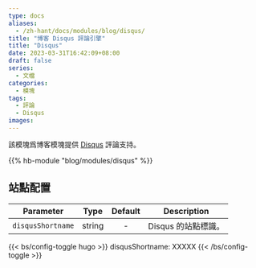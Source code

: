 ```yaml
---
type: docs
aliases:
  - /zh-hant/docs/modules/blog/disqus/
title: "博客 Disqus 評論引擎"
title: "Disqus"
date: 2023-03-31T16:42:09+08:00
draft: false
series:
  - 文檔
categories:
  - 模塊
tags:
  - 評論
  - Disqus
images:
---
```


該模塊爲博客模塊提供 [Disqus](https://disqus.com) 評論支持。

<!--more-->

{{% hb-module "blog/modules/disqus" %}}

## 站點配置

| Parameter         |  Type  | Default | Description         |
| ----------------- | :----: | :-----: | ------------------- |
| `disqusShortname` | string |    -    | Disqus 的站點標識。 |

{{< bs/config-toggle hugo >}}
disqusShortname: XXXXX
{{< /bs/config-toggle >}}
